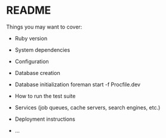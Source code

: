 # README
Things you may want to cover:

* Ruby version

* System dependencies

* Configuration

* Database creation

* Database initialization
foreman start -f Procfile.dev

* How to run the test suite

* Services (job queues, cache servers, search engines, etc.)

* Deployment instructions

* ...
